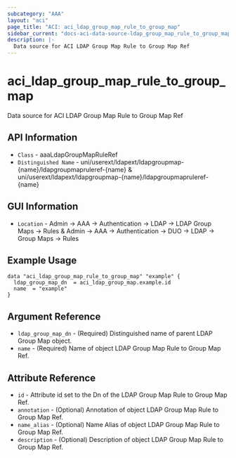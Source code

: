```yaml
---
subcategory: "AAA"
layout: "aci"
page_title: "ACI: aci_ldap_group_map_rule_to_group_map"
sidebar_current: "docs-aci-data-source-ldap_group_map_rule_to_group_map"
description: |-
  Data source for ACI LDAP Group Map Rule to Group Map Ref
---
```


# aci_ldap_group_map_rule_to_group_map #
Data source for ACI LDAP Group Map Rule to Group Map Ref


## API Information ##
* `Class` - aaaLdapGroupMapRuleRef
* `Distinguished Name` - uni/userext/ldapext/ldapgroupmap-{name}/ldapgroupmapruleref-{name} & uni/userext/ldapext/ldapgroupmap-{name}/ldapgroupmapruleref-{name}

## GUI Information ##
* `Location` - Admin -> AAA -> Authentication -> LDAP -> LDAP Group Maps -> Rules & Admin -> AAA -> Authentication -> DUO -> LDAP -> Group Maps -> Rules

## Example Usage ##
```hcl
data "aci_ldap_group_map_rule_to_group_map" "example" {
  ldap_group_map_dn  = aci_ldap_group_map.example.id
  name  = "example"
}
```

## Argument Reference ##
* `ldap_group_map_dn` - (Required) Distinguished name of parent LDAP Group Map object.
* `name` - (Required) Name of object LDAP Group Map Rule to Group Map Ref.

## Attribute Reference ##
* `id` - Attribute id set to the Dn of the LDAP Group Map Rule to Group Map Ref.
* `annotation` - (Optional) Annotation of object LDAP Group Map Rule to Group Map Ref.
* `name_alias` - (Optional) Name Alias of object LDAP Group Map Rule to Group Map Ref.
* `description` - (Optional) Description of object LDAP Group Map Rule to Group Map Ref.
